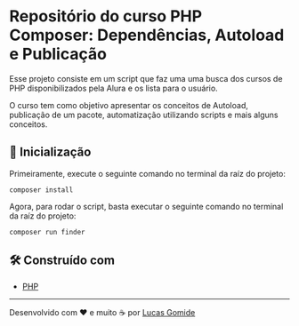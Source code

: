 # Repositório do curso PHP Composer: Dependências, Autoload e Publicação

Esse projeto consiste em um script que faz uma uma busca dos cursos de PHP disponibilizados pela Alura e os lista para o usuário.

O curso tem como objetivo apresentar os conceitos de Autoload, publicação de um pacote, automatização utilizando scripts e mais alguns conceitos.

## 🔧 Inicialização

Primeiramente, execute o seguinte comando no terminal da raíz do projeto:

```
composer install
```

Agora, para rodar o script, basta executar o seguinte comando no terminal da raíz do projeto:

```
composer run finder
```

## 🛠️ Construído com

* [PHP](https://www.php.net/)

---
Desenvolvido com ❤️ e muito ☕ por [Lucas Gomide](https://github.com/gomidx)
